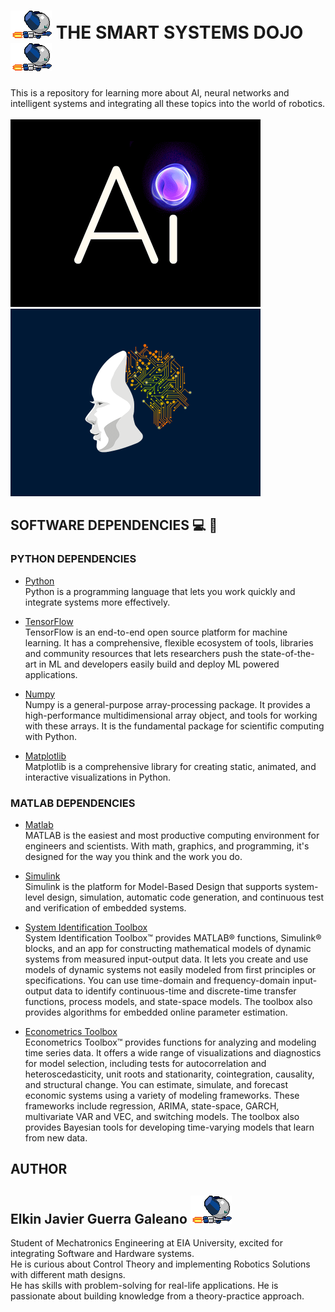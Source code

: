 # <img src="https://github.com/Elkinmt19/smart-systems-dojo/blob/main/assets/imgs/robotboy_fly.gif"/> THE SMART SYSTEMS DOJO <img src="https://github.com/Elkinmt19/smart-systems-dojo/blob/main/assets/imgs/robotboy_fly.gif"/>

This is a repository for learning more about AI, neural networks and intelligent systems and integrating all these topics into the world of robotics. <br>  
 <img src="https://github.com/Elkinmt19/smart-systems-dojo/blob/main/assets/imgs/ai-sun-type.gif"
      width="400"/>
 <img src="https://github.com/Elkinmt19/smart-systems-dojo/blob/main/assets/imgs/ai-ai.gif"
      width="400"/>

## SOFTWARE DEPENDENCIES :computer: :brain:
### PYTHON DEPENDENCIES
* [Python](https://www.python.org/) <br>
Python is a programming language that lets you work quickly and integrate systems more effectively.  

* [TensorFlow](https://www.tensorflow.org/) <br>
TensorFlow is an end-to-end open source platform for machine learning. It has a comprehensive, flexible ecosystem of tools, libraries and community resources that lets researchers push the state-of-the-art in ML and developers easily build and deploy ML powered applications.
* [Numpy](https://numpy.org/) <br>
Numpy is a general-purpose array-processing package. It provides a high-performance multidimensional array object, and tools for working with these arrays. It is the fundamental package for scientific computing with Python.

* [Matplotlib](https://matplotlib.org/) <br>
Matplotlib is a comprehensive library for creating static, animated, and interactive visualizations in Python.

### MATLAB DEPENDENCIES
* [Matlab](https://matlab.mathworks.com/) <br>
MATLAB is the easiest and most productive computing environment for engineers and scientists. With math, graphics, and programming, it's designed for the way you think and the work you do.

* [Simulink](https://la.mathworks.com/products/simulink.html) <br>
Simulink is the platform for Model-Based Design that supports system-level design, simulation, automatic code generation, and continuous test and verification of embedded systems.

* [System Identification Toolbox](https://la.mathworks.com/help/ident/) <br>
System Identification Toolbox™ provides MATLAB® functions, Simulink® blocks, and an app for constructing mathematical models of dynamic systems from measured input-output data. It lets you create and use models of dynamic systems not easily modeled from first principles or specifications. You can use time-domain and frequency-domain input-output data to identify continuous-time and discrete-time transfer functions, process models, and state-space models. The toolbox also provides algorithms for embedded online parameter estimation.

* [Econometrics Toolbox](https://la.mathworks.com/help/econ/index.html) <br>
Econometrics Toolbox™ provides functions for analyzing and modeling time series data. It offers a wide range of visualizations and diagnostics for model selection, including tests for autocorrelation and heteroscedasticity, unit roots and stationarity, cointegration, causality, and structural change. You can estimate, simulate, and forecast economic systems using a variety of modeling frameworks. These frameworks include regression, ARIMA, state-space, GARCH, multivariate VAR and VEC, and switching models. The toolbox also provides Bayesian tools for developing time-varying models that learn from new data.
## AUTHOR

## Elkin Javier Guerra Galeano <img src="https://github.com/Elkinmt19/computer-vision-dojo/blob/main/assets/imgs/robotboy_fly.gif"/>

Student of Mechatronics Engineering at EIA University, excited for integrating Software and Hardware systems. <br>
He is curious about Control Theory and implementing Robotics Solutions with different math designs. <br>
He has skills with problem-solving for real-life applications. He is passionate about building knowledge from a theory-practice approach. <br>

